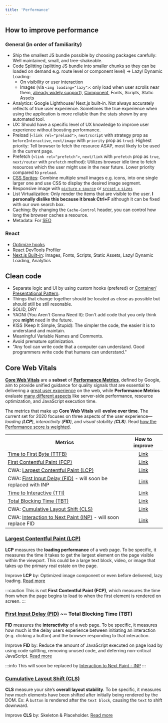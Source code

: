 ```yaml
---
title: 'Performance'
---
```


## How to improve performance

### General (in order of familiarity)

- Ship the smallest JS bundle possible by choosing packages carefully: Well maintained, small, and tree-shakeable.
- Code Splitting (splitting JS bundle into smaller chunks so they can be loaded on demand e.g. route level or component level) -> Lazy/ Dynamic Loading:
  - On visibility or user interaction
  - Images (via `<img loading="lazy">`: only load when user scrolls near them, [already widely support](https://caniuse.com/loading-lazy-attr)), [Component](../React/react-snippets.mdx#lazy-load--component-maps), Fonts, Scripts, Static Assets
- Analytics: Google Lighthouse/ Next.js built-in. Not always accurately reflects of true user experience. Sometimes the true experience when using the application is more reliable than the stats shown by any automated tool.
- UX: Should have a specific level of UX knowledge to improve user experience without boosting performance.
- Preload (`<link rel="preload">`, `next/script` with strategy prop as `beforeInteractive`, `next/image` with `priority` prop as `true`): Highest priority: Tell browser to fetch the resource ASAP, most likely to be used in the current page.
- Prefetch (`<link rel="prefetch">`, `next/link` with `prefetch` prop as `true`, `next/router` with `prefetch` method): Utilizes browser idle time to fetch resources which the user might use in the near future. Lower priority compared to `preload`.
- [CSS Sprites](https://spritegen.website-performance.org/): Combine multiple small images e.g. icons, into one single larger one and use CSS to display the desired image segment.
- Responsive image with [`picture` + `source`](./image.md#picture) or [`srcset` + `sizes`](./image.md#srcset-and-sizes)
- List Virtualization: Only render the items that are visible to the user. **I personally dislike this because it break Ctrl+F** although it can be fixed with our own search box.
- Caching: By changing the `Cache-Control` header, you can control how long the browser caches a resource.
- Metadata: For [SEO](./seo.md)

### React

- [Optimize hooks](../React/hooks.mdx#optimize)
- React DevTools Profiler
- [Next.js Built-in](https://nextjs.org/docs/app/building-your-application/optimizing): Images, Fonts, Scripts, Static Assets, Lazy/ Dynamic Loading, Analytics

## Clean code

- Separate logic and UI by using custom hooks (prefered) or [Container/ Presentational Pattern](https://www.patterns.dev/posts/presentational-container-pattern).
- Things that change together should be located as close as possible but should still be still resonable.
- SOLID, DRY
- YAGNI (You Aren't Gonna Need It): Don't add code that you only think you **might** need in the future.
- KISS (Keep It Simple, Stupid): The simpler the code, the easier it is to understand and maintain.
- Meaningful Variable Names and Comments.
- Avoid premature optimization.
- "Any fool can write code that a computer can understand. Good programmers write code that humans can understand."

## Core Web Vitals

**[Core Web Vitals](https://web.dev/learn-core-web-vitals/)** are a **subset** of **[Performance Metrics](https://web.dev/metrics/)**, defined by Google, aim to provide unified guidance for quality signals that are essential to delivering a <u>great user experience</u> on the web, while **Performance Metrics** evaluate <u>many different aspects</u> like server-side performance, resource optimization, and JavaScript execution time.

The metrics that make up **Core Web Vitals** will **evolve over time**. The current set for 2020 focuses on three aspects of the user experience—_loading (**LCP**)_, _interactivity (**FID**)_, and _visual stability (**CLS**)_. Read [how the Performance score is weighted](https://web.dev/performance-scoring).

| Metrics                                                                               |                 How to improve                  |
| ------------------------------------------------------------------------------------- | :---------------------------------------------: |
| [Time to First Byte (TTFB)](https://web.dev/ttfb/)                                    |     [Link](https://web.dev/optimize-ttfb/)      |
| [First Contentful Paint (FCP)](https://web.dev/fcp/)                                  | [Link](https://web.dev/fcp/#how-to-improve-fcp) |
| CWA: [Largest Contentful Paint (LCP)](https://web.dev/lcp/)                           |      [Link](https://web.dev/optimize-lcp/)      |
| CWA: [First Input Delay (FID)](https://web.dev/fid/) - will soon be replaced with INP |      [Link](https://web.dev/optimize-fid/)      |
| [Time to Interactive (TTI)](https://web.dev/tti/)                                     | [Link](https://web.dev/tti/#how-to-improve-tti) |
| [Total Blocking Time (TBT)](https://web.dev/tbt/)                                     | [Link](https://web.dev/tbt/#how-to-improve-tbt) |
| CWA: [Cumulative Layout Shift (CLS)](https://web.dev/cls/)                            |      [Link](https://web.dev/optimize-cls/)      |
| CWA: [Interaction to Next Paint (INP)](https://web.dev/inp/) - will soon replace FID  |      [Link](https://web.dev/optimize-inp/)      |

### [Largest Contentful Paint (LCP)](https://web.dev/lcp/)

**LCP** measures the **loading performance** of a web page. To be specific, it measures the time it takes to get the largest element on the page visible within the viewport. This could be a large text block, video, or image that takes up the primary real estate on the page.

Improve **LCP** by: Optimized image component or even before delivered, lazy loading. [Read more](https://web.dev/optimize-lcp/)

:::caution
This is not **First Contentful Paint (FCP)**, which measures the time from when the page begins to load to when the first element is rendered on screen.
:::

### [First Input Delay (FID)](https://web.dev/fid/) ~~ Total Blocking Time (TBT)

**FID** measures the **interactivity** of a web page. To be specific, it measures how much is the delay users experience between initiating an interaction (e.g. clicking a button) and the browser responding to that interaction.

Improve **FID** by: Reduce the amount of JavaScript executed on page load by using code splitting, removing unused code, and deferring non-critical JavaScript. [Read more](https://web.dev/optimize-fid/)

:::info
This will soon be replaced by [Interaction to Next Paint - INP](https://web.dev/inp/)
:::

### [Cumulative Layout Shift (CLS)](https://web.dev/cls/)

**CLS** measure your site’s **overall layout stability**. To be specific, it measures how much elements have been shifted after initially being rendered by the DOM. Ex: A `button` is rendered after the `text block`, causing the `text` to shift downward.

Improve **CLS** by: Skeleton & Placeholder. [Read more](https://web.dev/optimize-cls/)
